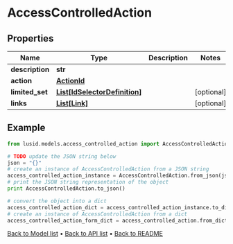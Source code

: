 # AccessControlledAction


## Properties
Name | Type | Description | Notes
------------ | ------------- | ------------- | -------------
**description** | **str** |  | 
**action** | [**ActionId**](ActionId.md) |  | 
**limited_set** | [**List[IdSelectorDefinition]**](IdSelectorDefinition.md) |  | [optional] 
**links** | [**List[Link]**](Link.md) |  | [optional] 

## Example

```python
from lusid.models.access_controlled_action import AccessControlledAction

# TODO update the JSON string below
json = "{}"
# create an instance of AccessControlledAction from a JSON string
access_controlled_action_instance = AccessControlledAction.from_json(json)
# print the JSON string representation of the object
print AccessControlledAction.to_json()

# convert the object into a dict
access_controlled_action_dict = access_controlled_action_instance.to_dict()
# create an instance of AccessControlledAction from a dict
access_controlled_action_form_dict = access_controlled_action.from_dict(access_controlled_action_dict)
```
[Back to Model list](../README.md#documentation-for-models) &#8226; [Back to API list](../README.md#documentation-for-api-endpoints) &#8226; [Back to README](../README.md)


